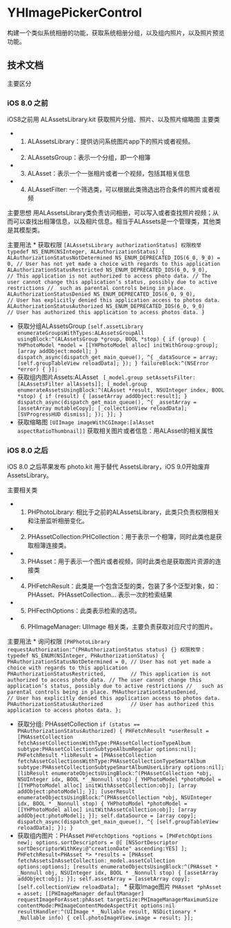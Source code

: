 # YHImagePickerControl
构建一个类似系统相册的功能，获取系统相册分组，以及组内照片，以及照片预览功能。

## 技术文档
主要区分
### iOS 8.0 之前
iOS8之前用 ALAssetsLibrary.kit 获取照片分组、照片、以及照片缩略图
主要类
* 1. ALAssetsLibrary：提供访问系统图片app下的照片或者视频。
* 2. ALAssetsGroup：表示一个分组，即一个相簿
* 3. ALAsset：表示一个一张相片或者一个视频，包括其相关信息
* 4. ALAssetFilter: 一个筛选类，可以根据此类筛选出符合条件的照片或者视频

主要思想
用ALAssetsLibrary类负责访问相册，可以写入或者查找照片视频；从而可以查找出相簿信息，以及相片信息。相当于ALAssets是一个管理类，其他类是其模型类。

主要用法
    *  获取权限
        ```
    [ALAssetsLibrary authorizationStatus]
    权限枚举
    typedef NS_ENUM(NSInteger, ALAuthorizationStatus) {
    ALAuthorizationStatusNotDetermined NS_ENUM_DEPRECATED_IOS(6_0, 9_0) = 0, // User has not yet made a choice with regards to this application
    ALAuthorizationStatusRestricted NS_ENUM_DEPRECATED_IOS(6_0, 9_0),        // This application is not authorized to access photo data.
    // The user cannot change this application’s status, possibly due to active restrictions
    //  such as parental controls being in place.
    ALAuthorizationStatusDenied NS_ENUM_DEPRECATED_IOS(6_0, 9_0),            // User has explicitly denied this application access to photos data.
    ALAuthorizationStatusAuthorized NS_ENUM_DEPRECATED_IOS(6_0, 9_0)        // User has authorized this application to access photos data.
} ```
   *  获取分组ALAssetsGroup
    ```
[self.assetLibrary enumerateGroupsWithTypes:ALAssetsGroupAll usingBlock:^(ALAssetsGroup *group, BOOL *stop) {
if (group) {
YHPhotoModel *model = [[YHPhotoModel alloc] initWithGroup:group];
[array addObject:model];
}
dispatch_async(dispatch_get_main_queue(), ^{
_dataSource = array;
[self.groupTableView reloadData];
});
} failureBlock:^(NSError *error) {
}];
    ```
   *  获取组内图片Assets:ALAsset
    ``` 
[_model.group setAssetsFilter:[ALAssetsFilter allAssets]];
[_model.group enumerateAssetsUsingBlock:^(ALAsset *result, NSUInteger index, BOOL *stop) {
if (result) {
[assetArray addObject:result];
}
dispatch_async(dispatch_get_main_queue(), ^{
_assetArray = [assetArray mutableCopy];
[_collectionView reloadData];
[SVProgressHUD dismiss];
});
}];
}
    ```
   *  获取缩略图
    ```
[UIImage imageWithCGImage:[alAsset aspectRatioThumbnail]]
    ```
获取相关图片或者信息：用ALAsset的相关属性

### iOS 8.0 之后

iOS 8.0 之后苹果发布 photo.kit 用于替代 AssetsLibrary，iOS 9.0开始废弃 AssetsLibrary。

主要相关类
* 1. PHPhotoLibrary: 相比于之前的ALAssetsLibrary，此类只负责权限相关和注册监听相册变化。
* 2. PHAssetCollection:PHCollection：用于表示一个相簿，同时此类也是获取相簿连接类。
* 3. PHAsset：用于表示一个图片或者视频，同时此类也是获取图片资源的连接类
* 4. PHFetchResult：此类是一个包含泛型的类，包装了多个泛型对象，如：PHAsset、PHAssetCollection... 表示一次的检索结果
* 5. PHFecthOptions：此类表示检索的选项。
* 6. PHImageManager: UIImage 相关类，主要负责获取对应尺寸的图片。

主要用法
    * 询问权限 
    ```
[PHPhotoLibrary requestAuthorization:^(PHAuthorizationStatus status) {}
权限枚举：
typedef NS_ENUM(NSInteger, PHAuthorizationStatus) {
PHAuthorizationStatusNotDetermined = 0, // User has not yet made a choice with regards to this application
PHAuthorizationStatusRestricted,        // This application is not authorized to access photo data.
// The user cannot change this application’s status, possibly due to active restrictions
//   such as parental controls being in place.
PHAuthorizationStatusDenied,            // User has explicitly denied this application access to photos data.
PHAuthorizationStatusAuthorized         // User has authorized this application to access photos data.
};
    ```
   * 获取分组: PHAssetCollection
    ```
if (status == PHAuthorizationStatusAuthorized) {
PHFetchResult *userResult = [PHAssetCollection fetchAssetCollectionsWithType:PHAssetCollectionTypeAlbum subtype:PHAssetCollectionSubtypeAlbumRegular options:nil];
PHFetchResult *libResult = [PHAssetCollection fetchAssetCollectionsWithType:PHAssetCollectionTypeSmartAlbum subtype:PHAssetCollectionSubtypeSmartAlbumUserLibrary options:nil];
[libResult enumerateObjectsUsingBlock:^(PHAssetCollection *obj, NSUInteger idx, BOOL * _Nonnull stop) {
YHPhotoModel *photoModel = [[YHPhotoModel alloc] initWithAssetCollection:obj];
[array addObject:photoModel];
}];
[userResult enumerateObjectsUsingBlock:^(PHAssetCollection *obj, NSUInteger idx, BOOL * _Nonnull stop) {
YHPhotoModel *photoModel = [[YHPhotoModel alloc] initWithAssetCollection:obj];
[array addObject:photoModel];
}];
self.dataSource = [array copy];
dispatch_async(dispatch_get_main_queue(), ^{
[self.groupTableView reloadData];
});
}
    ```
   *  获取组内图片：PHAsset
    ```
PHFetchOptions *options = [PHFetchOptions new];
options.sortDescriptors = @[
[NSSortDescriptor sortDescriptorWithKey:@"creationDate" ascending:YES]
];
PHFetchResult<PHAsset *> *results = [PHAsset fetchAssetsInAssetCollection:_model.assetCollection options:options];
[results enumerateObjectsUsingBlock:^(PHAsset * _Nonnull obj, NSUInteger idx, BOOL * _Nonnull stop) {
[assetArray addObject:obj];
}];
self.assetArray = [assetArray copy];
[self.collectionView reloadData]; 
    ```
    * 获取Image图片
    ```
PHAsset *phAsset = asset;
[[PHImageManager defaultManager] requestImageForAsset:phAsset targetSize:PHImageManagerMaximumSize contentMode:PHImageContentModeAspectFit options:nil resultHandler:^(UIImage * _Nullable result, NSDictionary * _Nullable info) {
cell.photoImageView.image = result;
}];
    ```
